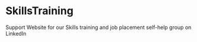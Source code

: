 # SkillsTraining
Support Website for our Skills training and job placement self-help group on LinkedIn
